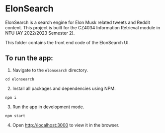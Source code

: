 # ElonSearch
ElonSearch is a search engine for Elon Musk related tweets and Reddit content.
This project is built for the CZ4034 Information Retrieval module in NTU (AY 2022/2023 Semester 2).

This folder contains the front end code of the ElonSearch UI.

## To run the app:
1. Navigate to the `elonsearch` directory.
```
cd elonsearch
```

2. Install all packages and dependencies using NPM.
```
npm i
```

3. Run the app in development mode.
```
npm start
```
4. Open [http://localhost:3000](http://localhost:3000) to view it in the browser.

